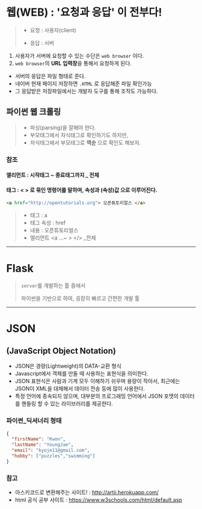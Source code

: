 # 웹(WEB)  :  '요청과 응답' 이 전부다!

>- 요청 : 사용자(client)
>
>- 응답 : 서버 



1. 사용자가 서버에 요청할 수 있는 수단은 `web browser` 이다.
2. `web browser`의 **URL 입력창**을 통해서 요청하게 된다. 



* 서버의 응답은 파일 형태로 준다.
* 네이버 현재 페이지 저장하면 `.HTML` 로 응답해준 파일  확인가능
* 그 응답받은 저장파일에서는 개발자 도구를 통해 조작도 가능하다.





## 파이썬 웹 크롤링

> - 파싱(parsing)을 잘해야 한다.
> - 부모태그에서 자식태그로 확인하기도 하지만,
> - 자식태그에서 부모태그로 **역순** 으로 확인도 해보자.



### 참조

#### 엘리먼트 :  시작태그 ~ 종료태그까지  _ 전체

#### 태그 :   < > 로 묶인 명령어를 말하며, 속성과 (속성)값 으로 이루어진다.



```html
<a href="http://opentutorials.org"> 오픈튜토리얼스 </a>
```

> * 태그 : a
> * 태그 속성 : href
> * 내용 : 오픈튜토리얼스
> * 엘리먼트 <a ...~ > </> _전체 





***





# Flask

>`server`를 개발하는 툴 중에서 
>
>파이썬을 기반으로 하여, 굉장히 빠르고 간편한 개발 툴







***





# JSON

## (JavaScript Object Notation)

- JSON은 경량(Lightweight)의 DATA-교환 형식
- Javascript에서 객체를 만들 때 사용하는 표현식을 의미한다.
- JSON 표현식은 사람과 기계 모두 이해하기 쉬우며 용량이 작아서, 최근에는 JSON이 XML을 대체해서 데이터 전송 등에 많이 사용한다.
- 특정 언어에 종속되지 않으며, 대부분의 프로그래밍 언어에서 JSON 포맷의 데이터를 핸들링 할 수 있는 라이브러리를 제공한다.

### 파이썬_딕셔너리 형태

```json
{
  "firstName": "Kwon",
  "lastName": "YoungJae",
  "email": "kyoje11@gmail.com",
  "hobby": ["puzzles","swimming"]
}
```







### 참고

- 아스키코드로 변환해주는 사이트! : http://artii.herokuapp.com/
- html 공식 공부 사이트 : https://www.w3schools.com/html/default.asp